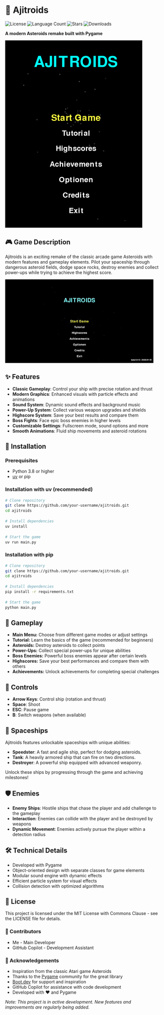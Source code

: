 # 🚀 Ajitroids
![License](https://img.shields.io/badge/license-MIT-blue.svg?style=plastic)
![Language Count](https://img.shields.io/github/languages/count/Ajimaru/ajitroids?style=plastic)
![Stars](https://img.shields.io/github/stars/Ajimaru/ajitroids?style=plastic)
![Downloads](https://img.shields.io/github/downloads/Ajimaru/ajitroids/total?style=plastic)

**A modern Asteroids remake built with Pygame**

![Ajitroids Screenshot](screenshots/Ajitroids_title.png)

## 🎮 Game Description

Ajitroids is an exciting remake of the classic arcade game Asteroids with modern features and gameplay elements. Pilot your spaceship through dangerous asteroid fields, dodge space rocks, destroy enemies and collect power-ups while trying to achieve the highest score.

![Ajitroids Screenshot](screenshots/Ajitroids_gameplay.gif)


## ✨ Features

- **Classic Gameplay**: Control your ship with precise rotation and thrust
- **Modern Graphics**: Enhanced visuals with particle effects and animations
- **Sound System**: Dynamic sound effects and background music
- **Power-Up System**: Collect various weapon upgrades and shields
- **Highscore System**: Save your best results and compare them
- **Boss Fights**: Face epic boss enemies in higher levels
- **Customizable Settings**: Fullscreen mode, sound options and more
- **Smooth Animations**: Fluid ship movements and asteroid rotations


## 🚀 Installation

### Prerequisites

- Python 3.8 or higher
- [uv](https://github.com/astral-sh/uv) or pip

### Installation with uv (recommended)

```bash
# Clone repository
git clone https://github.com/your-username/ajitroids.git
cd ajitroids

# Install dependencies
uv install

# Start the game
uv run main.py
```

### Installation with pip

```bash
# Clone repository
git clone https://github.com/your-username/ajitroids.git
cd ajitroids

# Install dependencies
pip install -r requirements.txt

# Start the game
python main.py
```


## 🌟 Gameplay

- **Main Menu:** Choose from different game modes or adjust settings
- **Tutorial:** Learn the basics of the game (recommended for beginners)
- **Asteroids:** Destroy asteroids to collect points
- **Power-Ups:** Collect special power-ups for unique abilities
- **Boss Enemies:** Powerful boss enemies appear after certain levels
- **Highscores:** Save your best performances and compare them with others
- **Achievements:** Unlock achievements for completing special challenges

## 🎯 Controls

- **Arrow Keys**: Control ship (rotation and thrust)
- **Space**: Shoot
- **ESC**: Pause game
- **B**: Switch weapons (when available)

## 🚀 Spaceships

Ajitroids features unlockable spaceships with unique abilities:

- **Speedster**: A fast and agile ship, perfect for dodging asteroids.
- **Tank**: A heavily armored ship that can fire on two directions.
- **Destroyer**: A powerful ship equipped with advanced weaponry.

Unlock these ships by progressing through the game and achieving milestones!

## 🛡️ Enemies

- **Enemy Ships**: Hostile ships that chase the player and add challenge to the gameplay
- **Interaction**: Enemies can collide with the player and be destroyed by weapons
- **Dynamic Movement**: Enemies actively pursue the player within a detection radius

## 🛠️ Technical Details

- Developed with Pygame
- Object-oriented design with separate classes for game elements
- Modular sound engine with dynamic effects
- Efficient particle system for visual effects
- Collision detection with optimized algorithms

## 📜 License
This project is licensed under the MIT License with Commons Clause - see the LICENSE file for details.

### 👥 Contributors
- Me - Main Developer
- GitHub Copilot - Development Assistant

### 🙏 Acknowledgements
- Inspiration from the classic Atari game Asteroids
- Thanks to the [Pygame](https://www.pygame.org/ "Pygame Homepage") community for the great library
- [Boot.dev](https://www.boot.dev/ "Boot.dev Homepage") for support and inspiration
- GitHub Copilot for assistance with code development
- Developed with ❤️ and Pygame

*Note: This project is in active development. New features and improvements are regularly being added.*
